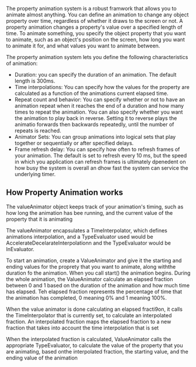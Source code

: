 The property animation system is a robust framwork that allows you to animate almost anything. You can define an animation to change any object property over time, regardless of whether it draws to the screen or not. A property animation changes a property's value over a specified length of time. To animate something, you specify the object property that you want to animate, such as an object's position on the screen, how long you want to animate it for, and what values you want to animate between.

The property animation system lets you define the following characteristics of animation:
- Duration: you can specify the duration of an animation. The default length is 300ms.
- Time interpolations: You can specify how the values for the property are calculated as a function of the animations current elapsed time.
- Repeat count and behavior: You can specify whether or not to have an animation repeat when it reaches the end of a duration and how many times to repeat the animation. You can also specify whether you want the animation to play back in reverse. Setting it to reverse plays the animatio forwards then backwards repeatedly, until the number of repeats is reached. 
- Animator Sets: You can group animations into logical sets that play together or sequentially  or after specified delays.
- Frame refresh delay: You can specify how often to refresh frames of your animation. The default is set to refresh every 10 ms, but the speed in which you application can refresh frames is ultimately dpenedent on how busy the system is overall an dhow fast the system can service the underlying timer. 

## How Property Animation works
The valueAnimator object keeps track of your animation's timing, such as how long the animation has bee running, and the current value of the property that it is animating

The valueAnimator encapsulates a TimeInterpolator, which defines animations interpolation, and a TypeEvaluator used would be AccelerateDecelarateInterpolationn and the TypeEvaluator would be InEvaluator.

To start an animation, create a ValueAnimator and give it the starting and ending values for the proprety that you want to animate, along withthe duration fo the animation. When you call start() the animation begins. During the whole animation, the ValueAnimator calculate an elapsed fraction between 0 and 1 based on the duration of the animation and how much time has elapsed. Teh elapsed fraction represents the percentage of time that the animation has completed, 0 meaning 0% and 1 meaning 100%. 

When the value animator is done calculating an elapsed fracti9on, it calls the TimeInterpolator that is currently set, to calculate an interpolated fraction. An interpolated fraction maps the elapsed fraction to a new fraction that takes into account the time interpolation that is set

When the interpolated fraction is calculated, ValueAnimator calls the appropriate TypeEvaluator, to calculate the value of the property that you are animating, based onthe interpolated fraction, the starting value, and the ending value of the animation 
